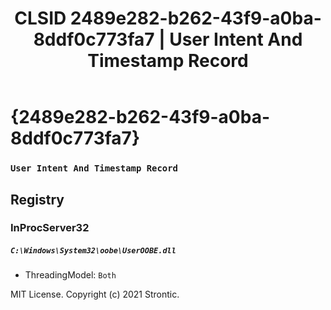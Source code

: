 ﻿---
title: "CLSID 2489e282-b262-43f9-a0ba-8ddf0c773fa7 | User Intent And Timestamp Record"
excerpt: What is COM-Object CLSID 2489e282-b262-43f9-a0ba-8ddf0c773fa7?
---

# {2489e282-b262-43f9-a0ba-8ddf0c773fa7}

### `User Intent And Timestamp Record`

## Registry


### InProcServer32

##### `C:\Windows\System32\oobe\UserOOBE.dll`
* ThreadingModel: `Both`

MIT License. Copyright (c) 2021 Strontic.


